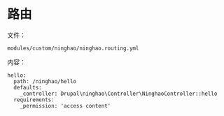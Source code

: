 # 路由

文件：

```
modules/custom/ninghao/ninghao.routing.yml
```

内容：

```
hello:
  path: /ninghao/hello
  defaults:
    _controller: Drupal\ninghao\Controller\NinghaoController::hello
  requirements:
    _permission: 'access content'
```

## 



